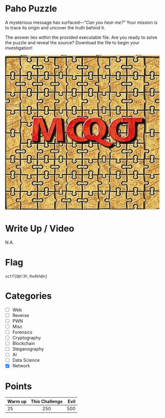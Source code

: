 # Paho Puzzle

A mysterious message has surfaced—*"Can you hear me?"* Your mission is to trace its origin and uncover the truth behind it. 

The answer lies within the provided executable file. Are you ready to solve the puzzle and reveal the source? Download the file to begin your investigation!

<img src="img/paho-puzzle1.png" title="Iran" alt="Iran" data-align="center">

# Write Up / Video
N.A.

# Flag

```
uctf{Q@!3h_Rudkh@n}

```

# Categories

- [ ] Web
- [ ] Reverse
- [ ] PWN
- [ ] Misc
- [ ] Forensics
- [ ] Cryptography
- [ ] Blockchain
- [ ] Steganography
- [ ] AI
- [ ] Data Science
- [x] Network

# Points

| Warm up | This Challenge  | Evil |
| ------- |:---------------:| ----:|
| 25      |       250       | 500  |
